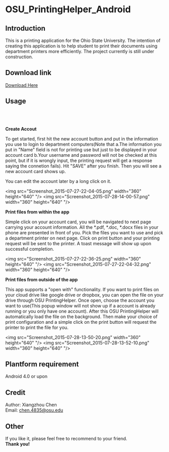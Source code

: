 # OSU_PrintingHelper_Android 

## Introduction
This is a printing application for the Ohio State University.
The intention of creating this application is to help student to 
print their documents using department printers more efficiently. 
The project currently is still under construction.

## Download link

[Download Here](https://play.google.com/store/apps/details?id=com.chen.OSU_Printing_Helper&hl=en)

## Usage
<br />
<br />

**Create Accout** 
<br />

To get started, first hit the new account button and put in the information you use to login to department computers(Note that a.The information you put in "Name" field is not for printing use but just to be displayed in your account card b.Your username and password will not be checked at this point, but if it is wrongly input, the printing request will get a response saying the connetion fails). Hit "SAVE" after you finish. Then you will see a new account card shows up. 

You can edit the account later by a long click on it.

<img src="Screenshot_2015-07-27-22-04-05.png" width="360" height="640" "/>
<img src="Screenshot_2015-07-28-14-00-57.png" width="360" height="640" "/> 


**Print files from within the app** 

Simple click on your account card, you will be navigated to next page carrying your account information.  All the *.pdf, *.doc, *.docx files in your phone are presented in front of you. Pick the files you want to use and pick a department printer on next page. Click on print button and your printing request will be sent to the printer. A toast message will show up upon successful completion.

<img src="Screenshot_2015-07-27-22-36-25.png" width="360" height="640" "/>
<img src="Screenshot_2015-07-27-22-04-32.png" width="360" height="640" "/>


**Print files from outside of the app** 

This app supports a "open with" functionality. If you want to print files on your cloud drive like google drive or dropbox, you can open the file on your drive through OSU PrintingHelper. Once open, choose the account you want to use(This popup window will not show up if a account is already running or you only have one account). After this OSU PrintingHelper will automatically load the file on the background. Then make your choice of print configuration and a simple click on the print button will request the printer to print the file for you.

<img src="Screenshot_2015-07-28-13-50-20.png" width="360" height="640" "/>
<img src="Screenshot_2015-07-28-13-52-10.png" width="360" height="640" "/>


## Plantform requirement

Android 4.0 or upon


## Credit
Author: Xiangzhou Chen <br/>
Email: chen.4835@osu.edu <br/>

## Other
If you like it, please feel free to recommend to your friend. </br>
**Thank you!**

